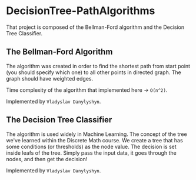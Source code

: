 # DecisionTree-PathAlgorithms

That project is composed of the Bellman-Ford algorithm and the Decision Tree Classifier.

## The Bellman-Ford Algorithm

The algorithm was created in order to find the shortest path from start
point (you should specify which one) to all other points in directed graph.
The graph should have weighted edges.

Time complexity of the algorithm that implemented here -> `O(n^2)`.

Implemented by `Vladyslav Danylyshyn`.

## The Decision Tree Classifier

The algorithm is used widely in Machine Learning. The concept of the tree
we've learned within the Discrete Math course. We create a tree that has some conditions
(or thresholds) as the node value. The decision is set inside leafs of the tree. Simply
pass the input data, it goes through the nodes, and then get the decision!

Implemented by `Vladyslav Danylyshyn`.